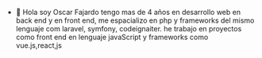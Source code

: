- 👋 Hola soy Oscar Fajardo
tengo mas de 4 años en desarrollo web 
en back end y en front end, me espacializo en php y frameworks del mismo lenguaje com laravel, symfony, codeignaiter.
he trabajo en proyectos como front end en lenguaje javaScript y frameworks como vue.js,react,js
